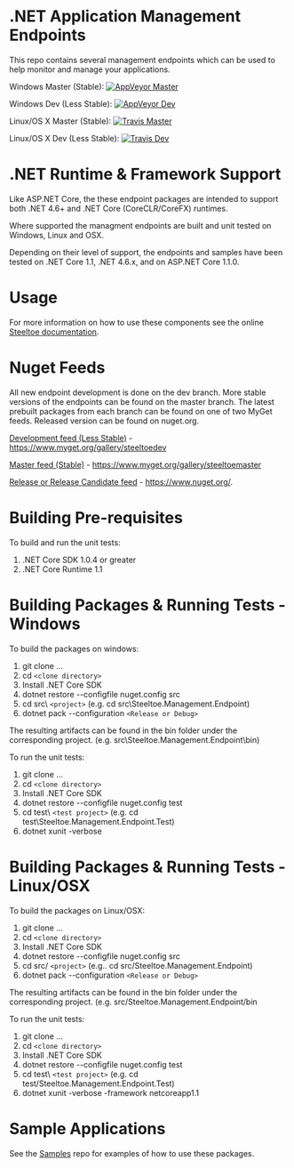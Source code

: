# .NET Application Management Endpoints

This repo contains several management endpoints which can be used to help monitor and manage your applications. 

Windows Master (Stable): [![AppVeyor Master](https://ci.appveyor.com/api/projects/status/bvv4ukorhxtx7mkk/branch/master?svg=true)](https://ci.appveyor.com/project/steeltoe/management/branch/master)

Windows Dev (Less Stable): [![AppVeyor Dev](https://ci.appveyor.com/api/projects/status/bvv4ukorhxtx7mkk/branch/dev?svg=true)](https://ci.appveyor.com/project/steeltoe/management/branch/dev)

Linux/OS X Master (Stable): [![Travis Master](https://travis-ci.org/SteeltoeOSS/Management.svg?branch=master)](https://travis-ci.org/SteeltoeOSS/Management)

Linux/OS X Dev (Less Stable):  [![Travis Dev](https://travis-ci.org/SteeltoeOSS/Management.svg?branch=dev)](https://travis-ci.org/SteeltoeOSS/Management)

# .NET Runtime & Framework Support
Like ASP.NET Core, the these endpoint packages are intended to support both .NET 4.6+ and .NET Core (CoreCLR/CoreFX) runtimes. 

Where supported the managment endpoints are built and unit tested on Windows, Linux and OSX.

Depending on their level of support, the endpoints and samples have been tested  on .NET Core 1.1, .NET 4.6.x, and on ASP.NET Core 1.1.0.

# Usage
For more information on how to use these components see the online [Steeltoe documentation](http://steeltoe.io/).

# Nuget Feeds
All new endpoint development is done on the dev branch. More stable versions of the endpoints can be found on the master branch. The latest prebuilt packages from each branch can be found on one of two MyGet feeds. Released version can be found on nuget.org.

[Development feed (Less Stable)](https://www.myget.org/gallery/steeltoedev) - https://www.myget.org/gallery/steeltoedev

[Master feed (Stable)](https://www.myget.org/gallery/steeltoemaster) - https://www.myget.org/gallery/steeltoemaster

[Release or Release Candidate feed](https://www.nuget.org/) - https://www.nuget.org/. 

# Building Pre-requisites
To build and run the unit tests:

1. .NET Core SDK 1.0.4 or greater
2. .NET Core Runtime 1.1

# Building Packages & Running Tests - Windows
To build the packages on windows:

1. git clone ...
2. cd `<clone directory>`
3. Install .NET Core SDK
4. dotnet restore --configfile nuget.config src
5. cd src\ `<project>` (e.g. cd src\Steeltoe.Management.Endpoint)
6. dotnet pack --configuration `<Release or Debug>` 

The resulting artifacts can be found in the bin folder under the corresponding project. (e.g. src\Steeltoe.Management.Endpoint\bin)

To run the unit tests:

1. git clone ...
2. cd `<clone directory>`
3. Install .NET Core SDK 
4. dotnet restore --configfile nuget.config test
5. cd test\ `<test project>` (e.g. cd test\Steeltoe.Management.Endpoint.Test)
6. dotnet xunit -verbose

# Building Packages & Running Tests - Linux/OSX
To build the packages on Linux/OSX: 

1. git clone ...
2. cd `<clone directory>`
3. Install .NET Core SDK
4. dotnet restore --configfile nuget.config src
5. cd src/ `<project>` (e.g.. cd src/Steeltoe.Management.Endpoint)
6. dotnet pack --configuration `<Release or Debug>`

The resulting artifacts can be found in the bin folder under the corresponding project. (e.g. src/Steeltoe.Management.Endpoint/bin

To run the unit tests:

1. git clone ...
2. cd `<clone directory>`
3. Install .NET Core SDK 
4. dotnet restore --configfile nuget.config test
5. cd test\ `<test project>` (e.g. cd test/Steeltoe.Management.Endpoint.Test)
6. dotnet xunit -verbose -framework netcoreapp1.1

# Sample Applications
See the [Samples](https://github.com/SteeltoeOSS/Samples) repo for examples of how to use these packages.
